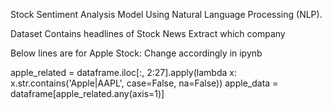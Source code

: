 Stock Sentiment Analysis Model Using Natural Language Processing (NLP).

Dataset Contains headlines of Stock News
Extract which company 

Below lines are for Apple Stock:
Change accordingly in ipynb

apple_related = dataframe.iloc[:, 2:27].apply(lambda x: x.str.contains('Apple|AAPL', case=False, na=False))
apple_data = dataframe[apple_related.any(axis=1)]